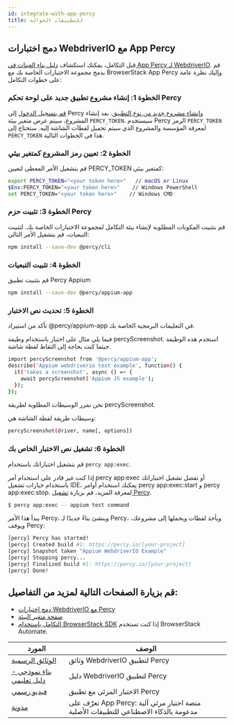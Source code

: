 ```yaml
---
id: integrate-with-app-percy
title: للتطبيقات الجوالة
---
```


## دمج اختبارات WebdriverIO مع App Percy

قبل التكامل، يمكنك استكشاف [دليل بناء العينات في App Percy لـ WebdriverIO](https://www.browserstack.com/docs/app-percy/sample-build/webdriverio-javascript/?utm_source=webdriverio&utm_medium=partnered&utm_campaign=documentation).
قم بدمج مجموعة الاختبارات الخاصة بك مع BrowserStack App Percy وإليك نظرة عامة على خطوات التكامل:

### الخطوة 1: إنشاء مشروع تطبيق جديد على لوحة تحكم Percy

[قم بتسجيل الدخول](https://percy.io/signup/?utm_source=webdriverio&utm_medium=partnered&utm_campaign=documentation) إلى Percy و[إنشاء مشروع جديد من نوع التطبيق](https://www.browserstack.com/docs/app-percy/get-started/create-project/?utm_source=webdriverio&utm_medium=partnered&utm_campaign=documentation). بعد إنشاء المشروع، سيتم عرض متغير بيئة `PERCY_TOKEN`. سيستخدم Percy الرمز `PERCY_TOKEN` لمعرفة المؤسسة والمشروع الذي سيتم تحميل لقطات الشاشة إليه. ستحتاج إلى `PERCY_TOKEN` هذا في الخطوات التالية.

### الخطوة 2: تعيين رمز المشروع كمتغير بيئي

قم بتشغيل الأمر المعطى لتعيين PERCY_TOKEN كمتغير بيئي:

```sh
export PERCY_TOKEN="<your token here>"   // macOS or Linux
$Env:PERCY_TOKEN="<your token here>"    // Windows PowerShell
set PERCY_TOKEN="<your token here>"    // Windows CMD
```

### الخطوة 3: تثبيت حزم Percy

قم بتثبيت المكونات المطلوبة لإنشاء بيئة التكامل لمجموعة الاختبارات الخاصة بك.
لتثبيت التبعيات، قم بتشغيل الأمر التالي:

```sh
npm install --save-dev @percy/cli
```

### الخطوة 4: تثبيت التبعيات

قم بتثبيت تطبيق Percy Appium

```sh
npm install --save-dev @percy/appium-app
```

### الخطوة 5: تحديث نص الاختبار
تأكد من استيراد @percy/appium-app في التعليمات البرمجية الخاصة بك.

فيما يلي مثال على اختبار باستخدام وظيفة percyScreenshot. استخدم هذه الوظيفة حيثما كنت بحاجة إلى التقاط لقطة شاشة.

```sh
import percyScreenshot from '@percy/appium-app';
describe('Appium webdriverio test example', function() {
  it('takes a screenshot', async () => {
    await percyScreenshot('Appium JS example');
  });
});
```
نحن نمرر الوسيطات المطلوبة لطريقة percyScreenshot.

وسيطات طريقة لقطة الشاشة هي:

```sh
percyScreenshot(driver, name[, options])
```
### الخطوة 6: تشغيل نص الاختبار الخاص بك

قم بتشغيل اختباراتك باستخدام `percy app:exec`.

إذا كنت غير قادر على استخدام أمر percy app:exec أو تفضل تشغيل اختباراتك باستخدام خيارات تشغيل IDE، يمكنك استخدام أوامر percy app:exec:start و percy app:exec:stop. لمعرفة المزيد، قم بزيارة [تشغيل Percy](https://www.browserstack.com/docs/app-percy/references/commands/?utm_source=webdriverio&utm_medium=partnered&utm_campaign=documentation).

```sh
$ percy app:exec -- appium test command
```
يبدأ هذا الأمر Percy، وينشئ بناءً جديدًا لـ Percy، ويأخذ لقطات ويحملها إلى مشروعك، ويوقف Percy:


```sh
[percy] Percy has started!
[percy] Created build #1: https://percy.io/[your-project]
[percy] Snapshot taken "Appium WebdriverIO Example"
[percy] Stopping percy...
[percy] Finalized build #1: https://percy.io/[your-project]
[percy] Done!
```

## قم بزيارة الصفحات التالية لمزيد من التفاصيل:
- [دمج اختبارات WebdriverIO مع Percy](https://www.browserstack.com/docs/app-percy/integrate/webdriverio-javascript/?utm_source=webdriverio&utm_medium=partnered&utm_campaign=documentation)
- [صفحة متغير البيئة](https://www.browserstack.com/docs/app-percy/get-started/set-env-var/?utm_source=webdriverio&utm_medium=partnered&utm_campaign=documentation)
- [التكامل باستخدام BrowserStack SDK](https://www.browserstack.com/docs/app-percy/integrate-bstack-sdk/webdriverio/?utm_source=webdriverio&utm_medium=partnered&utm_campaign=documentation) إذا كنت تستخدم BrowserStack Automate.


| المورد                                                                                                                                                            | الوصف                       |
|---------------------------------------------------------------------------------------------------------------------------------------------------------------------|-----------------------------------|
| [الوثائق الرسمية](https://www.browserstack.com/docs/app-percy/integrate/webdriverio-javascript/?utm_source=webdriverio&utm_medium=partnered&utm_campaign=documentation)             | وثائق WebdriverIO لتطبيق Percy |
| [بناء نموذجي - دليل تعليمي](https://www.browserstack.com/docs/app-percy/sample-build/webdriverio-javascript/?utm_source=webdriverio&utm_medium=partnered&utm_campaign=documentation) | دليل WebdriverIO لتطبيق Percy      |
| [فيديو رسمي](https://youtu.be/a4I_RGFdwvc/?utm_source=webdriverio&utm_medium=partnered&utm_campaign=documentation)                                              | الاختبار المرئي مع تطبيق Percy         |
| [مدونة](https://www.browserstack.com/blog/product-launch-app-percy/?utm_source=webdriverio&utm_medium=partnered&utm_campaign=documentation)                    | تعرّف على App Percy: منصة اختبار مرئي آلية مدعومة بالذكاء الاصطناعي للتطبيقات الأصلية    |